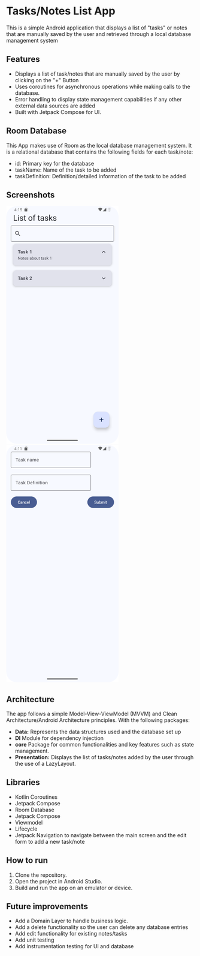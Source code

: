 # Tasks/Notes List App

This is a simple Android application that displays a list of "tasks" or notes that are manually saved
by the user and retrieved through a local database management system

## Features

* Displays a list of task/notes that are manually saved by the user by clicking on the "+" Button
* Uses coroutines for asynchronous operations while making calls to the database.
* Error handling to display state management capabilities if any other external data sources are added
* Built with Jetpack Compose for UI.

## Room Database

This App makes use of Room as the local database management system. It is a relational database that contains the following fields
for each task/note: 
- id: Primary key for the database
- taskName: Name of the task to be added
- taskDefinition: Definition/detailed information of the task to be added
## Screenshots

<img src="https://github.com/ArturoMarmolejo/ToyotaTasksCC/blob/master/app/src/main/res/drawable/homescreen.png" width="300">
<img src="https://github.com/ArturoMarmolejo/ToyotaTasksCC/blob/master/app/src/main/res/drawable/form.png" width="300">

## Architecture

The app follows a simple Model-View-ViewModel (MVVM) and Clean Architecture/Android Architecture principles. With
the following packages:

* **Data:** Represents the data structures used and the database set up
* **DI** Module for dependency injection
* **core** Package for common functionalities and key features such as state management.
* **Presentation:** Displays the list of tasks/notes added by the user through the use of a LazyLayout.

## Libraries

* Kotlin Coroutines
* Jetpack Compose
* Room Database
* Jetpack Compose
* Viewmodel
* Lifecycle
* Jetpack Navigation to navigate between the main screen and the edit form to add a new task/note

## How to run

1. Clone the repository.
2. Open the project in Android Studio.
3. Build and run the app on an emulator or device.

## Future improvements
* Add a Domain Layer to handle business logic.
* Add a delete functionality so the user can delete any database entries
* Add edit functionality for existing notes/tasks
* Add unit testing
* Add instrumentation testing for UI and database